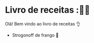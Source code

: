 # Livro de receitas :👨‍🍳

Olá! Bem vindo ao livro de receitas :ok_hand:
 - Strogonoff de frango :chicken:
